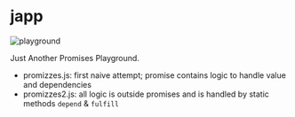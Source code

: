 # japp

![playground](https://cloud.githubusercontent.com/assets/2652413/12503252/005c7be8-c0d3-11e5-9621-5e98cd08478d.jpg)

Just Another Promises Playground.

- promizzes.js: first naive attempt; promise contains logic to handle value and dependencies
- promizzes2.js: all logic is outside promises and is handled by static methods `depend` & `fulfill`